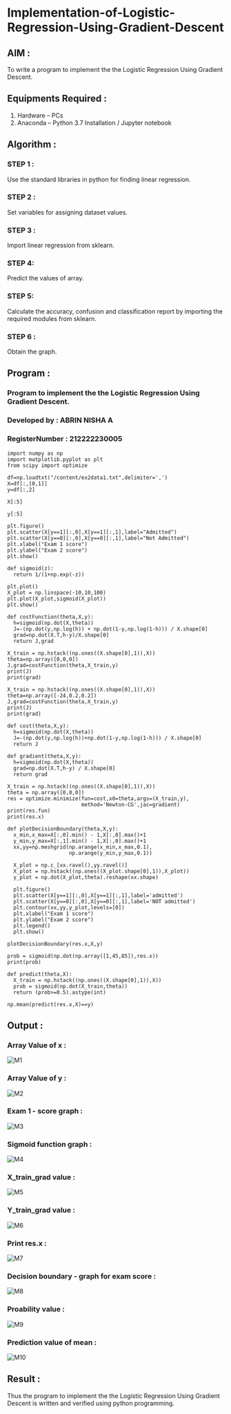 # Implementation-of-Logistic-Regression-Using-Gradient-Descent

## AIM :

To write a program to implement the the Logistic Regression Using Gradient Descent.

## Equipments Required :

1. Hardware – PCs
2. Anaconda – Python 3.7 Installation / Jupyter notebook

## Algorithm :

### STEP 1 :

Use the standard libraries in python for finding linear regression.

### STEP 2 :

Set variables for assigning dataset values.

### STEP 3 :

Import linear regression from sklearn.

### STEP 4:

Predict the values of array.

### STEP 5:

Calculate the accuracy, confusion and classification report by importing the required modules from sklearn.

### STEP 6 :

Obtain the graph.

## Program :

### Program to implement the the Logistic Regression Using Gradient Descent.
### Developed by : ABRIN NISHA A 
### RegisterNumber : 212222230005

```
import numpy as np
import matplotlib.pyplot as plt
from scipy import optimize

df=np.loadtxt("/content/ex2data1.txt",delimiter=',')
X=df[:,[0,1]]
y=df[:,2]

X[:5]

y[:5]

plt.figure()
plt.scatter(X[y==1][:,0],X[y==1][:,1],label="Admitted")
plt.scatter(X[y==0][:,0],X[y==0][:,1],label="Not Admitted")
plt.xlabel("Exam 1 score")
plt.ylabel("Exam 2 score")
plt.show()

def sigmoid(z):
  return 1/(1+np.exp(-z))

plt.plot()
X_plot = np.linspace(-10,10,100)
plt.plot(X_plot,sigmoid(X_plot))
plt.show()

def costFunction(theta,X,y):
  h=sigmoid(np.dot(X,theta))
  J=-(np.dot(y,np.log(h)) + np.dot(1-y,np.log(1-h))) / X.shape[0]
  grad=np.dot(X.T,h-y)/X.shape[0]
  return J,grad

X_train = np.hstack((np.ones((X.shape[0],1)),X))
theta=np.array([0,0,0])
J,grad=costFunction(theta,X_train,y)
print(J)
print(grad)

X_train = np.hstack((np.ones((X.shape[0],1)),X))
theta=np.array([-24,0.2,0.2])
J,grad=costFunction(theta,X_train,y)
print(J)
print(grad)

def cost(theta,X,y):
  h=sigmoid(np.dot(X,theta))
  J=-(np.dot(y,np.log(h))+np.dot(1-y,np.log(1-h))) / X.shape[0]
  return J

def gradient(theta,X,y):
  h=sigmoid(np.dot(X,theta))
  grad=np.dot(X.T,h-y) / X.shape[0]
  return grad

X_train = np.hstack((np.ones((X.shape[0],1)),X))
theta = np.array([0,0,0])
res = optimize.minimize(fun=cost,x0=theta,args=(X_train,y),
                        method='Newton-CG',jac=gradient)
print(res.fun)
print(res.x)

def plotDecisionBoundary(theta,X,y):
  x_min,x_max=X[:,0].min() - 1,X[:,0].max()+1
  y_min,y_max=X[:,1].min() - 1,X[:,0].max()+1
  xx,yy=np.meshgrid(np.arange(x_min,x_max,0.1),
                    np.arange(y_min,y_max,0.1))

  X_plot = np.c_[xx.ravel(),yy.ravel()]
  X_plot = np.hstack((np.ones((X_plot.shape[0],1)),X_plot))
  y_plot = np.dot(X_plot,theta).reshape(xx.shape)

  plt.figure()
  plt.scatter(X[y==1][:,0],X[y==1][:,1],label='admitted')
  plt.scatter(X[y==0][:,0],X[y==0][:,1],label='NOT admitted')
  plt.contour(xx,yy,y_plot,levels=[0])
  plt.xlabel("Exam 1 score")
  plt.ylabel("Exam 2 score")
  plt.legend()
  plt.show()

plotDecisionBoundary(res.x,X,y)

prob = sigmoid(np.dot(np.array([1,45,85]),res.x))
print(prob)

def predict(theta,X):
  X_train = np.hstack((np.ones((X.shape[0],1)),X))
  prob = sigmoid(np.dot(X_train,theta))
  return (prob>=0.5).astype(int)

np.mean(predict(res.x,X)==y)
```

## Output :

### Array Value of x :

![M1](https://github.com/Abrinnisha6/-Implementation-of-Logistic-Regression-Using-Gradient-Descent/assets/118889454/869c1b98-55fc-4e6f-b346-a19a5b74c94b)

### Array Value of y :

![M2](https://github.com/Abrinnisha6/-Implementation-of-Logistic-Regression-Using-Gradient-Descent/assets/118889454/52206aa2-d8d5-4762-af0b-97019b1632f9)

### Exam 1 - score graph :

![M3](https://github.com/Abrinnisha6/-Implementation-of-Logistic-Regression-Using-Gradient-Descent/assets/118889454/12f2b3de-7dce-4ab1-8a97-660ff043b1d1)

### Sigmoid function graph :

![M4](https://github.com/Abrinnisha6/-Implementation-of-Logistic-Regression-Using-Gradient-Descent/assets/118889454/5e7eb4e9-ec57-4441-a81d-19d5dd978837)

### X_train_grad value :

![M5](https://github.com/Abrinnisha6/-Implementation-of-Logistic-Regression-Using-Gradient-Descent/assets/118889454/d350fd8e-e71a-4955-97fd-dd116d0534c4)

 ### Y_train_grad value :

 ![M6](https://github.com/Abrinnisha6/-Implementation-of-Logistic-Regression-Using-Gradient-Descent/assets/118889454/a8b36830-1846-453c-a0f5-7aaeb973634f)

### Print res.x :

![M7](https://github.com/Abrinnisha6/-Implementation-of-Logistic-Regression-Using-Gradient-Descent/assets/118889454/62c350d7-e57d-4d20-8a26-30f1a9268957)

### Decision boundary - graph for exam score :

![M8](https://github.com/Abrinnisha6/-Implementation-of-Logistic-Regression-Using-Gradient-Descent/assets/118889454/08a6967e-19c7-4943-9d81-f0145ea9d6f7)

### Proability value :

![M9](https://github.com/Abrinnisha6/-Implementation-of-Logistic-Regression-Using-Gradient-Descent/assets/118889454/fb37ffbb-54d5-49c9-a917-c7783a6f595b)

### Prediction value of mean :

![M10](https://github.com/Abrinnisha6/-Implementation-of-Logistic-Regression-Using-Gradient-Descent/assets/118889454/6be9d456-e14c-4cd5-945f-e2824136fa7f)


## Result :

Thus the program to implement the the Logistic Regression Using Gradient Descent is written and verified using python programming.









